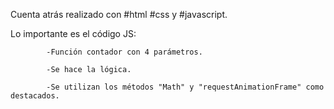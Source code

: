 Cuenta atrás realizado con #html #css y #javascript.


Lo importante es el código JS: 

            -Función contador con 4 parámetros.

            -Se hace la lógica.

            -Se utilizan los métodos "Math" y "requestAnimationFrame" como destacados.


